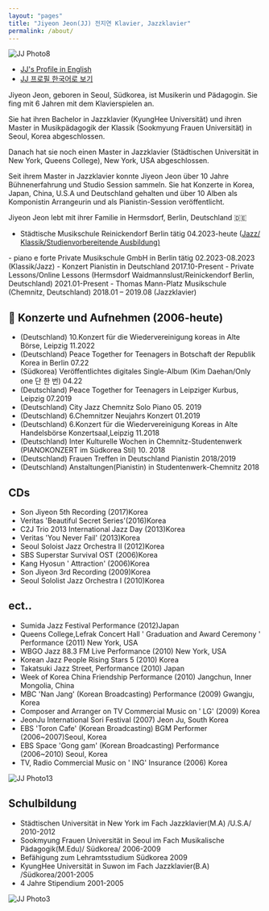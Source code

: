 ```yaml
---
layout: "pages"
title: "Jiyeon Jeon(JJ) 전지연 Klavier, Jazzklavier"
permalink: /about/
---
```


<img src="https://jjmusic-online.github.io/assets/images/photo8.JPG" alt="JJ Photo8"
	title="Photo of JJ" style="min-width: 150px" />

- <a href="/about/about-eng">JJ's Profile in English</a>
- <a href="/about/about-kor">JJ 프로필 한국어로 보기</a>

Jiyeon Jeon, geboren in Seoul, Südkorea, ist Musikerin und Pädagogin. Sie fing mit 6 Jahren mit dem Klavierspielen an.

Sie hat ihren Bachelor in Jazzklavier (KyungHee Universität) und ihren Master in Musikpädagogik der Klassik (Sookmyung Frauen Universität) in Seoul, Korea abgeschlossen. 

Danach hat sie noch einen Master in Jazzklavier (Städtischen Universität in New York, Queens College), New York, USA abgeschlossen.

Seit ihrem Master in Jazzklavier konnte Jiyeon Jeon über 10 Jahre Bühnenerfahrung und Studio Session sammeln. Sie hat Konzerte in Korea, Japan, China, U.S.A und Deutschland gehalten und über 10 Alben als Komponistin Arrangeurin und als Pianistin-Session veröffentlicht.

Jiyeon Jeon lebt mit ihrer Familie in Hermsdorf, Berlin, Deutschland 🇩🇪


- Städtische Musikschule Reinickendorf Berlin tätig 04.2023-heute (<a href="https://www.berlin.de/musikschule-reinickendorf/lehrangebote/tasteninstrumente/jazz-piano/">Jazz/</a><a href="https://www.berlin.de/musikschule-reinickendorf/lehrangebote/tasteninstrumente/klavier/" target="_blank">
    Klassik/Studienvorbereitende Ausbildung)
</a> 
- piano e forte Private Musikschule GmbH in Berlin tätig 02.2023-08.2023 (Klassik/Jazz)
- Konzert Pianistin in Deutschland 2017.10-Present
- Private Lessons/Online Lessons (Hermsdorf Waidmannslust/Reinickendorf Berlin, Deutschland) 2021.01-Present
- Thomas Mann-Platz Musikschule (Chemnitz, Deutschland) 2018.01 – 2019.08 (Jazzklavier)

## 🎹 Konzerte und Aufnehmen (2006-heute)
- (Deutschland) 10.Konzert für die Wiedervereinigung koreas in Alte Börse, Leipzig 11.2022
- (Deutschland) Peace Together for Teenagers in Botschaft der Republik Korea in Berlin 07.22
- (Südkorea) Veröffentlichtes digitales Single-Album (Kim Daehan/Only one 단 한 번) 04.22
- (Deutschland) Peace Together for Teenagers in Leipziger Kurbus, Leipzig 07.2019
- (Deutschland) City Jazz Chemnitz Solo Piano 05. 2019
- (Deutschland) 6.Chemnitzer Neujahrs Konzert 01.2019
- (Deutschland) 6.Konzert für die Wiedervereinigung Koreas in Alte Handelsbörse Konzertsaal,Leipzig 11.2018
- (Deutschland) Inter Kulturelle Wochen in Chemnitz-Studentenwerk (PIANOKONZERT im Südkorea Stil) 10. 2018
- (Deutschland) Frauen Treffen in Deutschland Pianistin 2018/2019
- (Deutschland) Anstaltungen(Pianistin) in Studentenwerk-Chemnitz 2018
## CDs 
- Son Jiyeon 5th Recording (2017)Korea
- Veritas 'Beautiful Secret Series'(2016)Korea
- C2J Trio 2013 International Jazz Day (2013)Korea
- Veritas 'You Never Fail' (2013)Korea
- Seoul Soloist Jazz Orchestra II (2012)Korea
- SBS Superstar Survival OST (2006)Korea
- Kang Hyosun ' Attraction' (2006)Korea
- Son Jiyeon 3rd Recording (2009)Korea
- Seoul Sololist Jazz Orchestra I (2010)Korea
## ect.. 
- Sumida Jazz Festival Performance (2012)Japan
- Queens College,Lefrak Concert Hall ' Graduation and Award Ceremony ' Performance (2011) New York, USA
- WBGO Jazz 88.3 FM Live Performance (2010) New York, USA
- Korean Jazz People Rising Stars 5 (2010) Korea
- Takatsuki Jazz Street, Performance (2010) Japan
- Week of Korea China Friendship Performance (2010) Jangchun, Inner Mongolia, China
- MBC 'Nan Jang' (Korean Broadcasting) Performance (2009) Gwangju, Korea
- Composer and Arranger on TV Commercial Music on ' LG' (2009) Korea
- JeonJu International Sori Festival (2007) Jeon Ju, South Korea
- EBS 'Toron Cafe' (Korean Broadcasting) BGM Performer (2006~2007)Seoul, Korea
- EBS Space 'Gong gam' (Korean Broadcasting) Performance (2006~2010) Seoul, Korea
- TV, Radio Commercial Music on ' ING' Insurance (2006) Korea

<img src="https://jjmusic-online.github.io/assets/images/jiyeonjeon.jpeg" alt="JJ Photo13"
	title="Photo of JJ" style="min-width: 150px" />

## Schulbildung

- Städtischen Universität in New York im Fach Jazzklavier(M.A) /U.S.A/ 2010-2012
- Sookmyung Frauen Universität in Seoul im Fach Musikalische Pädagogik(M.Edu)/ Südkorea/ 2006-2009 
- Befähigung zum Lehramtsstudium Südkorea 2009
- KyungHee Universität in Suwon im Fach Jazzklavier(B.A) /Südkorea/2001-2005  
- 4 Jahre Stipendium 2001-2005

<img src="https://jjmusic-online.github.io/assets/images/photo3.jpeg" alt="JJ Photo3"
	title="Photo of JJ" style="min-width: 150px" />










